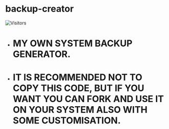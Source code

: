 # backup-creator
![Visitors](https://visitor-badge.laobi.icu/badge?page_id=SrijanBhattacharyya.backup-creator)

- # MY OWN SYSTEM BACKUP GENERATOR.
- # IT IS RECOMMENDED NOT TO COPY THIS CODE, BUT IF YOU WANT YOU CAN FORK AND USE IT ON YOUR SYSTEM ALSO WITH SOME CUSTOMISATION.
